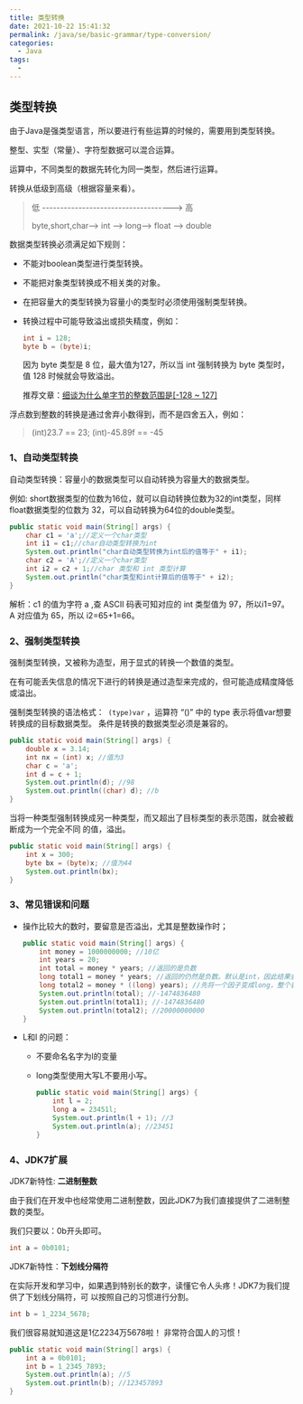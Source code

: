 ```yaml
---
title: 类型转换
date: 2021-10-22 15:41:32
permalink: /java/se/basic-grammar/type-conversion/
categories: 
  - Java
tags: 
  - 
---
```


## 类型转换

由于Java是强类型语言，所以要进行有些运算的时候的，需要用到类型转换。

整型、实型（常量）、字符型数据可以混合运算。

运算中，不同类型的数据先转化为同一类型，然后进行运算。

转换从低级到高级（根据容量来看）。

> 低 ------------------------------------> 高
>
> byte,short,char—> int —> long—> float —> double

数据类型转换必须满足如下规则：

- 不能对boolean类型进行类型转换。

- 不能把对象类型转换成不相关类的对象。

- 在把容量大的类型转换为容量小的类型时必须使用强制类型转换。

- 转换过程中可能导致溢出或损失精度，例如：

  ```java
  int i = 128;
  byte b = (byte)i;
  ```

  因为 byte 类型是 8 位，最大值为127，所以当 int 强制转换为 byte 类型时，值 128 时候就会导致溢出。

  推荐文章：[细谈为什么单字节的整数范围是[-128 ~ 127]](https://blog.csdn.net/lirui1212/article/details/114950520)

浮点数到整数的转换是通过舍弃小数得到，而不是四舍五入，例如：

> (int)23.7 == 23;
> (int)-45.89f == -45

### 1、自动类型转换

自动类型转换：容量小的数据类型可以自动转换为容量大的数据类型。

例如: short数据类型的位数为16位，就可以自动转换位数为32的int类型，同样float数据类型的位数为 32，可以自动转换为64位的double类型。

```java
public static void main(String[] args) {
    char c1 = 'a';//定义一个char类型
    int i1 = c1;//char自动类型转换为int
    System.out.println("char自动类型转换为int后的值等于" + i1);
    char c2 = 'A';//定义一个char类型
    int i2 = c2 + 1;//char 类型和 int 类型计算
    System.out.println("char类型和int计算后的值等于" + i2);
}
```

解析：c1 的值为字符 a ,查 ASCII 码表可知对应的 int 类型值为 97，所以i1=97。 A 对应值为 65，所以 i2=65+1=66。

### 2、强制类型转换

强制类型转换，又被称为造型，用于显式的转换一个数值的类型。

在有可能丢失信息的情况下进行的转换是通过造型来完成的，但可能造成精度降低或溢出。

强制类型转换的语法格式：` (type)var` ，运算符 “()” 中的 type 表示将值var想要转换成的目标数据类型。 条件是转换的数据类型必须是兼容的。

```java
public static void main(String[] args) {
    double x = 3.14;
    int nx = (int) x; //值为3
    char c = 'a';
    int d = c + 1;
    System.out.println(d); //98
    System.out.println((char) d); //b
}
```

当将一种类型强制转换成另一种类型，而又超出了目标类型的表示范围，就会被截断成为一个完全不同 的值，溢出。

```java
public static void main(String[] args) {
    int x = 300;
    byte bx = (byte)x; //值为44
    System.out.println(bx);
}
```

### 3、常见错误和问题

- 操作比较大的数时，要留意是否溢出，尤其是整数操作时；

  ```java
  public static void main(String[] args) {
      int money = 1000000000; //10亿
      int years = 20;
      int total = money * years; //返回的是负数
      long total1 = money * years; //返回的仍然是负数。默认是int，因此结果会转成int值，再转成long。但是已经发生了数据丢失
      long total2 = money * ((long) years); //先将一个因子变成long，整个表达式发生提升。全部用long来计算。
      System.out.println(total); //-1474836480
      System.out.println(total1); //-1474836480
      System.out.println(total2); //20000000000
  }
  ```

- L和l 的问题：

  - 不要命名名字为l的变量

  - long类型使用大写L不要用小写。

    ```java
    public static void main(String[] args) {
        int l = 2;
        long a = 23451l;
        System.out.println(l + 1); //3
        System.out.println(a); //23451
    }
    ```

### 4、JDK7扩展

JDK7新特性: **二进制整数**

由于我们在开发中也经常使用二进制整数，因此JDK7为我们直接提供了二进制整数的类型。

我们只要以：0b开头即可。

```java
int a = 0b0101;
```

JDK7新特性：**下划线分隔符**

在实际开发和学习中，如果遇到特别长的数字，读懂它令人头疼！JDK7为我们提供了下划线分隔符，可 以按照自己的习惯进行分割。

```java
int b = 1_2234_5678;
```

我们很容易就知道这是1亿2234万5678啦！ 非常符合国人的习惯！

```java
public static void main(String[] args) {
    int a = 0b0101;
    int b = 1_2345_7893;
    System.out.println(a); //5
    System.out.println(b); //123457893
}
```

## 
